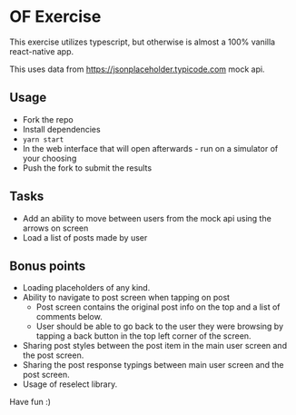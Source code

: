 # OF Exercise

This exercise utilizes typescript, but otherwise is almost a 100% vanilla react-native app.

This uses data from https://jsonplaceholder.typicode.com mock api.

## Usage

- Fork the repo
- Install dependencies
- `yarn start`
- In the web interface that will open afterwards - run on a simulator of your choosing
- Push the fork to submit the results

## Tasks

- Add an ability to move between users from the mock api using the arrows on screen
- Load a list of posts made by user

## Bonus points

- Loading placeholders of any kind.
- Ability to navigate to post screen when tapping on post
  - Post screen contains the original post info on the top and a list of comments below.
  - User should be able to go back to  the user they were browsing by tapping a back button in the top left corner of the screen.
- Sharing post styles between the post item in the main user screen and the post screen.
- Sharing the post response typings between main user screen and the post screen.
- Usage of reselect library.
  
Have fun :)
